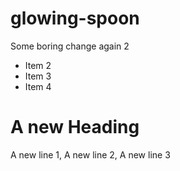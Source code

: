 # glowing-spoon
Some boring change again 2
- Item 2
- Item 3 
- Item 4


# A new Heading
A new line 1, A new line 2, 
A new line 3